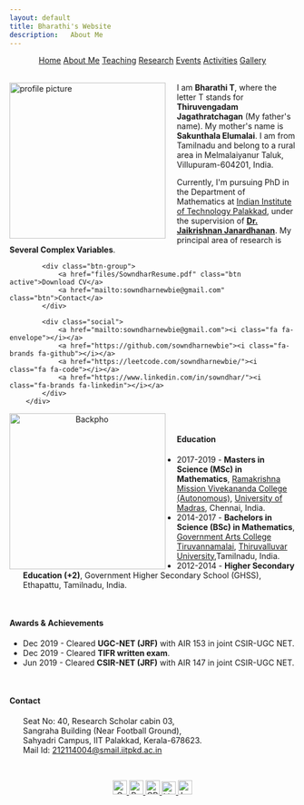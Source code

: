 ```yaml
---
layout: default
title: Bharathi's Website
description:   About Me 
---
```

<center> <a href="index">Home</a>   <a href="about">About Me</a>     <a href="teaching">Teaching</a>  <a href="research">Research</a>   <a href="event">Events</a> <a href="activities">Activities</a> <a href="gallery">Gallery</a>   </center>
<br/> 

<div class="profile-photo">
            <img src="Backpho.png" alt="profile picture" style="float: left; margin-right: 20px; width: 275px;>
        </div>
        <div class="profile-text">
            <p>I am <b>Bharathi T</b>, where the letter T stands for <b>Thiruvengadam Jagathratchagan</b> (My father's name). My mother's name is <b>Sakunthala Elumalai</b>. I am from Tamilnadu and belong to a rural area in Melmalaiyanur Taluk, Villupuram-604201, India. 

Currently, I'm pursuing PhD in the Department of Mathematics at <a href="https://iitpkd.ac.in/">Indian Institute of Technology Palakkad</a>, under the supervision of <a href="https://jaikrishnanj.github.io/"><b>Dr. Jaikrishnan Janardhanan</b></a>. My principal area of research is <b>Several Complex Variables</b>.</p>
            
            <div class="btn-group">
                <a href="files/SowndharResume.pdf" class="btn   active">Download CV</a>
                <a href="mailto:sowndharnewbie@gmail.com" class="btn">Contact</a>
            </div>

            <div class="social">
                <a href="mailto:sowndharnewbie@gmail.com"><i class="fa fa-envelope"></i></a>
                <a href="https://github.com/sowndharnewbie"><i class="fa-brands fa-github"></i></a>
                <a href="https://leetcode.com/sowndharnewbie/"><i class="fa fa-code"></i></a>
                <a href="https://www.linkedin.com/in/sowndhar/"><i class="fa-brands fa-linkedin"></i></a>
            </div>
        </div>




<p align="center">
<img src="Backpho.png" alt="Backpho" style="float: left; margin-right: 20px; width: 275px;"/> 



<br/> 
<div class="about-content">
                    <h4> Education </h4>
                    <ul>
                      <li>2017-2019 - <b>Masters in Science (MSc) in Mathematics</b>, <a href="https://rkmvc.ac.in/daycollege/">Ramakrishna Mission Vivekananda College (Autonomous)</a>, <a href="https://www.unom.ac.in/">University of Madras</a>, Chennai, India.</li>
                      <li> 2014-2017 - <b> Bachelors in Science (BSc) in Mathematics</b>, <a href="https://gactvm.in/">Government Arts College Tiruvannamalai</a>, <a href="https://www.tvu.edu.in/">Thiruvalluvar University</a>,Tamilnadu, India.</li>
                      <li> 2012-2014 - <b>Higher Secondary Education (+2)</b>, Government Higher Secondary School (GHSS), Ethapattu, Tamilnadu, India. </li>
                    </ul>
                </div>


<br/>  
<div class="about-content">
                    <h4> Awards & Achievements </h4>
                    <ul>
                      <li>Dec 2019 - Cleared <b>UGC-NET (JRF)</b> with AIR 153 in joint CSIR-UGC NET.</li>
                      <li> Dec 2019 - Cleared <b>TIFR written exam</b>.</li>
                      <li> Jun 2019  - Cleared  <b>CSIR-NET (JRF)</b> with AIR 147 in joint CSIR-UGC NET. </li>
                    </ul>
                </div>

<br/>  
<div class="about-content">
                    <h4> Contact </h4>
                    <ul>
                     Seat No: 40, Research Scholar cabin 03, <br/>
Sangraha Building (Near Football Ground),
<br/> Sahyadri Campus, IIT Palakkad, Kerala-678623.
<br/> Mail Id: <a href="mailto:212114004@smail.iitpkd.ac.in">212114004@smail.iitpkd.ac.in</a>
                    </ul>
                </div>
<br/> 

<p align="center">
  <a href="mailto:bharathit.math@gmail.com">
  <img src="https://upload.wikimedia.org/wikipedia/commons/8/8c/Gmail_Icon_%282013-2020%29.svg" alt="Gmail" width="25" height="25" />
</a>  
  <a href="https://www.researchgate.net/profile/Bharathi-Thiruvengadam">
    <img src="https://upload.wikimedia.org/wikipedia/commons/5/5e/ResearchGate_icon_SVG.svg" alt="ResearchGate" width="25" height="25"  />
  </a> 
  <a href="https://orcid.org/0009-0007-6083-3185">
    <img src="https://upload.wikimedia.org/wikipedia/commons/0/06/ORCID_iD.svg" alt="ORCID iD" width="25" height="25" />
  </a> 
 <a href="https://www.linkedin.com/in/bharathi-thiruvengadam/">
    <img src="https://upload.wikimedia.org/wikipedia/commons/8/81/LinkedIn_icon.svg" alt="LinkedIn" width="25" height="23" />
</a>
<a href="https://maps.app.goo.gl/SC1YYwx1edXkGq2n6">
  <img src="https://upload.wikimedia.org/wikipedia/commons/3/39/Google_Maps_icon_%282015-2020%29.svg" alt="Location" width="25" height="25" />
</a>
</p>
